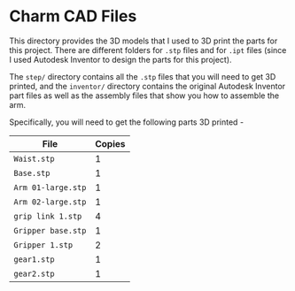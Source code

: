 # Charm CAD Files
This directory provides the 3D models that I used to 3D print the parts for this project. There are different folders for `.stp` files and for `.ipt` files (since I used Autodesk Inventor to design the parts for this project).

The `step/` directory contains all the `.stp` files that you will need to get 3D printed, and the `inventor/` directory contains the original Autodesk Inventor part files as well as the assembly files that show you how to assemble the arm. 

Specifically, you will need to get the following parts 3D printed -

| File | Copies |
|------|--------|
| `Waist.stp` | 1 |
| `Base.stp` | 1 |
| `Arm 01-large.stp` | 1 |
| `Arm 02-large.stp` | 1 |
| `grip link 1.stp` | 4 |
| `Gripper base.stp` | 1 |
| `Gripper 1.stp` | 2 |
| `gear1.stp` | 1 |
| `gear2.stp` | 1 |
